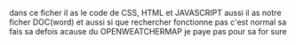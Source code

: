 dans ce ficher il as le code de CSS, HTML et JAVASCRIPT 
aussi il as notre ficher DOC(word) 
et aussi si que rechercher fonctionne pas c'est normal sa fais sa defois acause du OPENWEATCHERMAP je paye pas pour sa for sure 
